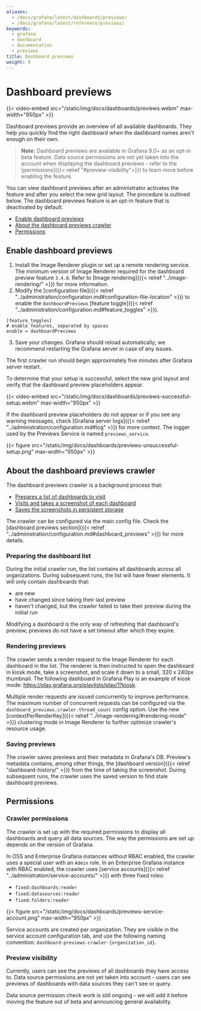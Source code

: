 ```yaml
---
aliases:
  - /docs/grafana/latest/dashboards/previews/
  - /docs/grafana/latest/reference/previews/
keywords:
  - grafana
  - dashboard
  - documentation
  - previews
title: Dashboard previews
weight: 9
---
```


# Dashboard previews

{{< video-embed src="/static/img/docs/dashboards/previews.webm" max-width="950px" >}}

Dashboard previews provide an overview of all available dashboards. They help you quickly find the right dashboard when the dashboard names aren't enough on their own.

> **Note:** Dashboard previews are available in Grafana 9.0+ as an opt-in beta feature. Data source permissions are not yet taken into the account when displaying the dashboard previews - refer to the [permissions]({{< relref "#preview-visibility">}}) to learn more before enabling the feature.

You can view dashboard previews after an administrator activates the feature and after you select the new grid layout. The procedure is outlined below. The dashboard previews feature is an opt-in feature that is deactivated by default.

- [Enable dashboard previews](#enable-dashboard-previews)
- [About the dashboard previews crawler](#about-the-dashboard-previews-crawler)
- [Permissions](#permissions)

## Enable dashboard previews

1. Install the Image Renderer plugin or set up a remote rendering service. The minimum version of Image Renderer required for the dashboard preview feature `3.4.0`. Refer to [Image rendering]({{< relref "../image-rendering/" >}}) for more information.
2. Modify the [configuration file]({{< relref "../administration/configuration.md#configuration-file-location" >}}) to enable the `dashboardPreviews` [feature toggle]({{< relref "../administration/configuration.md#feature_toggles" >}}).

```
[feature_toggles]
# enable features, separated by spaces
enable = dashboardPreviews
```

3. Save your changes. Grafana should reload automatically; we recommend restarting the Grafana server in case of any issues.

The first crawler run should begin approximately five minutes after Grafana server restart.

To determine that your setup is successful, select the new grid layout and verify that the dashboard preview placeholders appear.

{{< video-embed src="/static/img/docs/dashboards/previews-successful-setup.webm" max-width="950px" >}}

If the dashboard preview placeholders do not appear or if you see any warning messages, check [Grafana server logs]({{< relref "../administration/configuration.md#log" >}}) for more context. The logger used by the Previews Service is named `previews_service`.

{{< figure src="/static/img/docs/dashboards/previews-unsuccessful-setup.png" max-width="950px" >}}

## About the dashboard previews crawler

The dashboard previews crawler is a background process that:

- [Prepares a list of dashboards to visit](#preparing-the-dashboard-list)
- [Visits and takes a screenshot of each dashboard](#rendering-previews)
- [Saves the screenshots in persistent storage](#saving-previews)

The crawler can be configured via the main config file. Check the [dashboard previews section]({{< relref "../administration/configuration.md#dashboard_previews" >}}) for more details.

### Preparing the dashboard list

During the initial crawler run, the list contains all dashboards across all organizations.
During subsequent runs, the list will have fewer elements. It will only contain dashboards that:

- are new
- have changed since taking their last preview
- haven't changed, but the crawler failed to take their preview during the initial run

Modifying a dashboard is the only way of refreshing that dashboard's preview; previews do not have a set timeout after which they expire.

### Rendering previews

The crawler sends a render request to the Image Renderer for each dashboard in the list. The renderer is then instructed to open the dashboard in kiosk mode, take a screenshot, and scale it down to a small, 320 x 240px thumbnail. The following dashboard in Grafana Play is an example of kiosk mode: https://play.grafana.org/playlists/play/1?kiosk.

Multiple render requests are issued concurrently to improve performance. The maximum number of concurrent requests can be configured via the `dashboard_previews.crawler.thread_count` config option.
Use the new [contextPerRenderKey]({{< relref "../image-rendering/#rendering-mode" >}}) clustering mode in Image Renderer to further optimize crawler's resource usage.

### Saving previews

The crawler saves previews and their metadata in Grafana's DB. Preview's metadata contains, among other things, the [dashboard version]({{< relref "dashboard-history/" >}}) from the time of taking the screenshot. During subsequent runs, the crawler uses the saved version to find stale dashboard previews.

## Permissions

### Crawler permissions

The crawler is set up with the required permissions to display all dashboards and query all data sources. The way the permissions are set up depends on the version of Grafana.

In OSS and Enterprise Grafana instances without RBAC enabled, the crawler uses a special user with an `Admin` role.
In an Enterprise Grafana instance with RBAC enabled, the crawler uses [service accounts]({{< relref "../administration/service-accounts/" >}}) with three fixed roles:

- `fixed:dashboards:reader`
- `fixed:datasources:reader`
- `fixed:folders:reader`

{{< figure src="/static/img/docs/dashboards/previews-service-account.png" max-width="950px" >}}

Service accounts are created per organization. They are visible in the service account configuration tab, and use the following naming convention: `dashboard-previews-crawler-{organization_id}`.

### Preview visibility

Currently, users can see the previews of all dashboards they have access to. Data source permissions are not yet taken into account - users can see previews of dashboards with data sources they can't see or query.

Data source permission check work is still ongoing - we will add it before moving the feature out of beta and announcing general availability.
